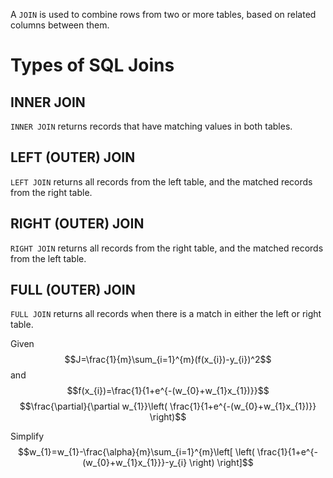 A `JOIN` is used to combine rows from two or more tables, based on related columns between them.
# Types of SQL Joins
## INNER JOIN
`INNER JOIN` returns records that have matching values in both tables.
## LEFT (OUTER) JOIN
`LEFT JOIN` returns all records from the left table, and the matched records from the right table.
## RIGHT (OUTER) JOIN
`RIGHT JOIN` returns all records from the right table, and the matched records from the left table.
## FULL (OUTER) JOIN
`FULL JOIN` returns all records when there is a match in either the left or right table.


Given $$J=\frac{1}{m}\sum_{i=1}^{m}(f(x_{i})-y_{i})^2$$
and $$f(x_{i})=\frac{1}{1+e^{-(w_{0}+w_{1}x_{1})}}$$
$$\frac{\partial}{\partial w_{1}}\left( \frac{1}{1+e^{-(w_{0}+w_{1}x_{1})}} \right)$$

Simplify $$w_{1}=w_{1}-\frac{\alpha}{m}\sum_{i=1}^{m}\left[ \left( \frac{1}{1+e^{-(w_{0}+w_{1}x_{1}}}-y_{i} \right) \right]$$